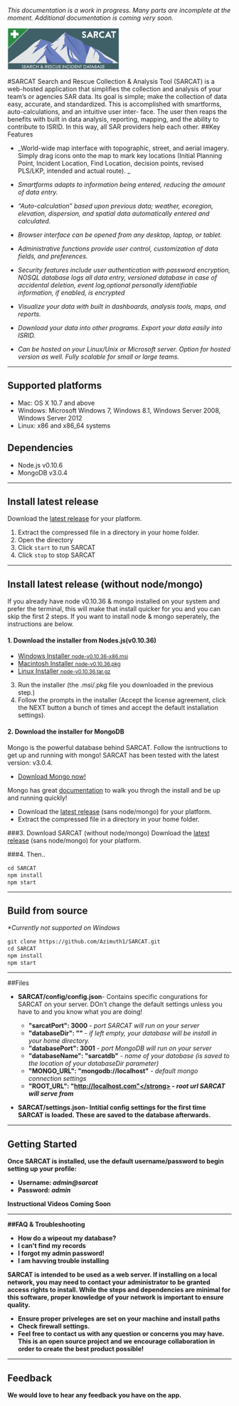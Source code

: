 _This documentation is a work in progress. Many parts are incomplete at the moment. Additional documentation is coming very soon._


![alt tag](https://github.com/Azimuth1/SARCAT/blob/master/meteor/public/icon.png?raw=true)

#SARCAT
Search and Rescue Collection & Analysis Tool (SARCAT) is a web-hosted application that simplifies the collection and analysis of your team’s or agencies SAR data. Its goal is simple; make the collection of data easy, accurate, and standardized. This is accomplished with smartforms, auto-calculations, and an intuitive user inter-
face. The user then reaps the benefits with built in data analysis, reporting, mapping, and the ability to contribute to ISRID. In this way, all SAR providers help each other.
##Key Features
* _World-wide map interface with topographic, street, and aerial imagery. Simply drag icons onto the map to mark key locations (Initial Planning Point, Incident Location, Find Location, decision points, revised PLS/LKP, intended and actual route). _

* _Smartforms adapts to information being entered, reducing the amount of data entry._
* _“Auto-calculation” based upon previous data; weather, ecoregion, elevation, dispersion, and spatial data automatically entered and calculated._

* _Browser interface can be opened from any desktop, laptop, or tablet._

* _Administrative functions provide user control, customization of data fields, and preferences._

* _Security features include user authentication with password encryption, NOSQL database logs all data entry, versioned database in case of accidental deletion, event log,optional personally identifiable information, if enabled, is encrypted_

* _Visualize your data with built in dashboards, analysis tools, maps, and reports._

* _Download your data into other programs. Export your data easily into ISRID._

* _Can be hosted on your Linux/Unix or Microsoft server. Option for hosted version as well. Fully scalable for small or large teams._

***
## Supported platforms

*   Mac: OS X 10.7 and above
*   Windows: Microsoft Windows 7, Windows 8.1, Windows Server 2008, Windows Server 2012
*   Linux: x86 and x86_64 systems

## Dependencies

*   Node.js v0.10.6
*   MongoDB v3.0.4
*   ***

## Install latest release

Download the [latest release](http://spa.tial.ly:8080/download.html) for your platform.

1. Extract the compressed file in a directory in your home folder.
2. Open the directory
3. Click <code>start</code> to run SARCAT
4. Click <code>stop</code> to stop SARCAT

                
                
* * *
## Install latest release (without node/mongo)
If you already have node v0.10.36 & mongo installed on your system and prefer the terminal, this will make that install quicker for you and you can skip the first 2 steps. If you want to install node & mongo seperately, the instructions are below.

#### 1. Download the installer from Nodes.js(v0.10.36)

*   [Windows Installer <small>node-v0.10.36-x86.msi</small>](https://nodejs.org/dist/v0.10.36/node-v0.10.36-x86.msi)
*   [Macintosh Installer <small>node-v0.10.36.pkg</small>](http://nodejs.org/dist/v0.10.36/node-v0.10.36.pkg)
*   [Linux Installer <small>node-v0.10.36.tar.gz</small>](http://nodejs.org/dist/v0.10.36/node-v0.10.36-linux-x64.tar.gz)

3.  Run the installer (the .msi/.pkg file you downloaded in the previous step.)
4.  Follow the prompts in the installer (Accept the license agreement, click the NEXT button a bunch of times and accept the default installation settings).



#### 2. Download the installer for MongoDB

Mongo is the powerful database behind SARCAT. Follow the isntructions to get up and running with mongo! SARCAT has been tested with the latest version: v3.0.4.


*   [Download Mongo now!](https://www.mongodb.org/downloads)

Mongo has great [documentation](http://docs.mongodb.org/manual/) to walk you throgh the install and be up and running quickly!

* Download the [latest release](http://spa.tial.ly:8080/download.html) (sans node/mongo) for your platform.
* Extract the compressed file in a directory in your home folder.

###3. Download SARCAT (without node/mongo)
Download the [latest release](http://spa.tial.ly:8080/download.html) (sans node/mongo) for your platform.

###4. Then.. 

    cd SARCAT
    npm install
    npm start

* * *
## Build from source
_*Currently not supported on Windows_

    git clone https://github.com/Azimuth1/SARCAT.git
    cd SARCAT
    npm install
    npm start

* * *


##Files


* <strong>SARCAT/config/config.json</strong>- Contains specific congurations for SARCAT on your server. DOn't change the default settings unless you have to and you know what you are doing!
    * <strong>"sarcatPort": 3000</strong> - _port SARCAT will run on your server_
    * <strong>"databaseDir": ""</strong> - _if left empty, your database will be install in your home directory._
    * <strong>"databasePort": 3001</strong> - _port MongoDB will run on your server_
    * <strong>"databaseName": "sarcatdb"</strong> - _name of your database (is saved to the location of your databaseDir parameter)_
    * <strong>"MONGO_URL": "mongodb://localhost"</strong> - *default mongo connection settings*
    * <strong>"ROOT_URL": "http://localhost.com"</strong> - *root url SARCAT will serve from*
    


* <strong>SARCAT/settings.json</strong>- Intitial config settings for the first time SARCAT is loaded. These are saved to the database afterwards.


***
## Getting Started

Once SARCAT is installed, use the default username/password to begin setting up your profile:

* Username: *admin@sarcat*
* Password: *admin*


Instructional Videos Coming Soon

* * *
##FAQ & Troubleshooting
* How do a wipeout my database?
* I can't find my records
* I forgot my admin password!
* I am havving trouble installing



SARCAT is intended to be used as a web server. If installing on a local network, you may need to contact your administrator to be granted access rights to install. While the steps and dependencies are minimal for this software, proper knowledge of your network is important to ensure quality.

*   Ensure proper priveleges are set on your machine and install paths
*   Check firewall settings.
*   Feel free to contact us with any question or concerns you may have. This is an open source project and we encourage collaboration in order to create the best product possible!





* * *



## Feedback
We would love to hear any feedback you have on the app.

